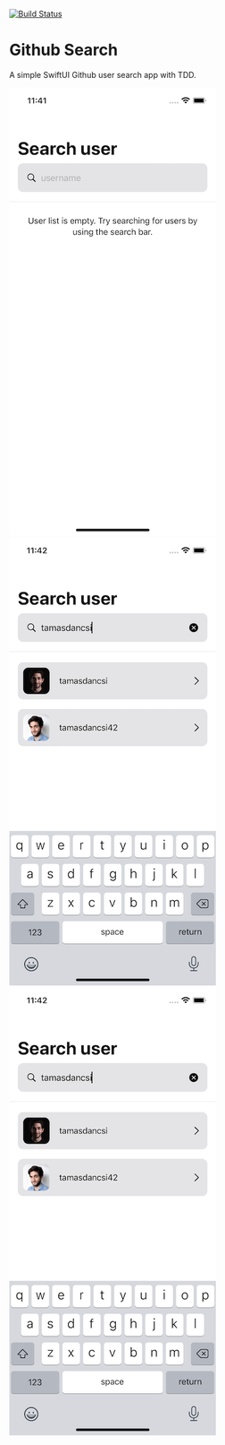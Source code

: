 [![Build Status](https://travis-ci.org/tamasdancsi/ios-swiftui-github-user-search.svg?branch=master)](https://travis-ci.org/tamasdancsi/ios-swiftui-github-user-search)

# Github Search

A simple SwiftUI Github user search app with TDD.

![alt text](docs/1.png "Empty list")
![alt text](docs/2.png "Search result")
![alt text](docs/2.png "User details")
